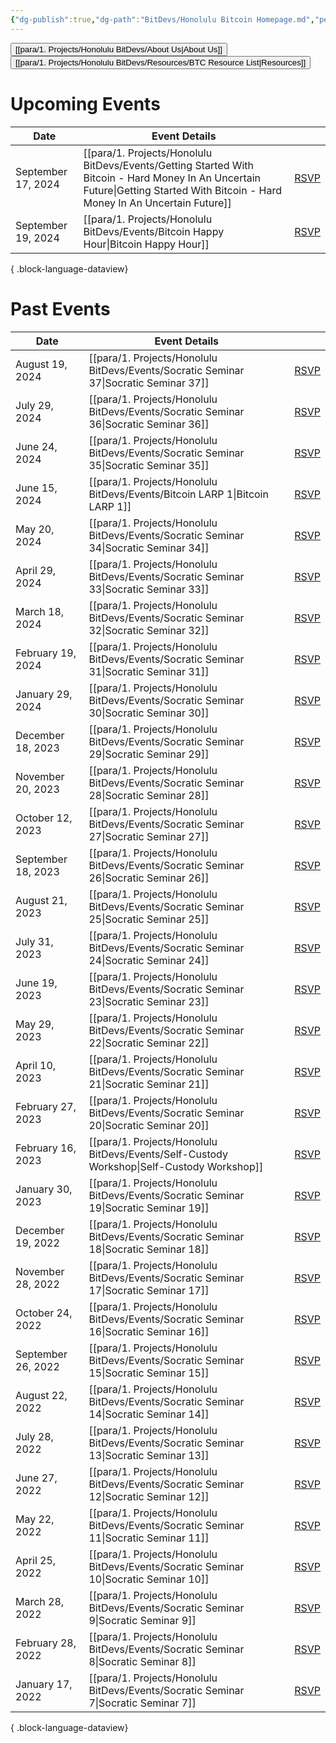 ```yaml
---
{"dg-publish":true,"dg-path":"BitDevs/Honolulu Bitcoin Homepage.md","permalink":"/bit-devs/honolulu-bitcoin-homepage/","title":"Honolulu Bitcoin","tags":["bitdevs","bitcoin","hawaii","gardenEntry","gardenEntry","gardenEntry","gardenEntry"],"noteIcon":"3","created":"2023-04-11T12:09:30.005-10:00","updated":"2023-10-19T20:59:35.310-10:00"}
---
```



<button class="obsidian-button">[[para/1. Projects/Honolulu BitDevs/About Us\|About Us]]</button> <button class="obsidian-button">[[para/1. Projects/Honolulu BitDevs/Resources/BTC Resource List\|Resources]]</button>

# Upcoming Events
| Date               | Event Details                                                                                                                                                                      |                                |
| ------------------ | ---------------------------------------------------------------------------------------------------------------------------------------------------------------------------------- | ------------------------------ |
| September 17, 2024 | [[para/1. Projects/Honolulu BitDevs/Events/Getting Started With Bitcoin - Hard Money In An Uncertain Future\|Getting Started With Bitcoin - Hard Money In An Uncertain Future]] | [RSVP](https://lu.ma/4p1dbugp) |
| September 19, 2024 | [[para/1. Projects/Honolulu BitDevs/Events/Bitcoin Happy Hour\|Bitcoin Happy Hour]]                                                                                             | [RSVP](https://lu.ma/a3deqlfq) |

{ .block-language-dataview}

# Past Events
| Date               | Event Details                                                                                |                                                                   |
| ------------------ | -------------------------------------------------------------------------------------------- | ----------------------------------------------------------------- |
| August 19, 2024    | [[para/1. Projects/Honolulu BitDevs/Events/Socratic Seminar 37\|Socratic Seminar 37]]     | [RSVP](https://www.meetup.com/honolulu-bitdevs/events/302619904)  |
| July 29, 2024      | [[para/1. Projects/Honolulu BitDevs/Events/Socratic Seminar 36\|Socratic Seminar 36]]     | [RSVP](https://www.meetup.com/honolulu-bitdevs/events/302110978/) |
| June 24, 2024      | [[para/1. Projects/Honolulu BitDevs/Events/Socratic Seminar 35\|Socratic Seminar 35]]     | [RSVP](https://www.meetup.com/honolulu-bitdevs/events/301264813/) |
| June 15, 2024      | [[para/1. Projects/Honolulu BitDevs/Events/Bitcoin LARP 1\|Bitcoin LARP 1]]               | [RSVP](https://www.meetup.com/honolulu-bitdevs/events/301250362/) |
| May 20, 2024       | [[para/1. Projects/Honolulu BitDevs/Events/Socratic Seminar 34\|Socratic Seminar 34]]     | [RSVP](https://www.meetup.com/honolulu-bitdevs/events/300797909)  |
| April 29, 2024     | [[para/1. Projects/Honolulu BitDevs/Events/Socratic Seminar 33\|Socratic Seminar 33]]     | [RSVP](https://www.meetup.com/honolulu-bitdevs/events/300465601/) |
| March 18, 2024     | [[para/1. Projects/Honolulu BitDevs/Events/Socratic Seminar 32\|Socratic Seminar 32]]     | [RSVP](https://www.meetup.com/honolulu-bitdevs/events/298389357/) |
| February 19, 2024  | [[para/1. Projects/Honolulu BitDevs/Events/Socratic Seminar 31\|Socratic Seminar 31]]     | [RSVP](https://www.meetup.com/honolulu-bitdevs/events/298389326/) |
| January 29, 2024   | [[para/1. Projects/Honolulu BitDevs/Events/Socratic Seminar 30\|Socratic Seminar 30]]     | [RSVP](https://www.meetup.com/honolulu-bitdevs/events/298253658/) |
| December 18, 2023  | [[para/1. Projects/Honolulu BitDevs/Events/Socratic Seminar 29\|Socratic Seminar 29]]     | [RSVP](https://www.meetup.com/honolulu-bitdevs/events/296852082/) |
| November 20, 2023  | [[para/1. Projects/Honolulu BitDevs/Events/Socratic Seminar 28\|Socratic Seminar 28]]     | [RSVP](https://www.meetup.com/honolulu-bitdevs/events/296852078/) |
| October 12, 2023   | [[para/1. Projects/Honolulu BitDevs/Events/Socratic Seminar 27\|Socratic Seminar 27]]     | [RSVP](https://www.meetup.com/honolulu-bitdevs/events/296270442/) |
| September 18, 2023 | [[para/1. Projects/Honolulu BitDevs/Events/Socratic Seminar 26\|Socratic Seminar 26]]     | [RSVP](https://www.meetup.com/honolulu-bitdevs/events/295946682)  |
| August 21, 2023    | [[para/1. Projects/Honolulu BitDevs/Events/Socratic Seminar 25\|Socratic Seminar 25]]     | [RSVP](https://www.meetup.com/honolulu-bitdevs/events/295274267)  |
| July 31, 2023      | [[para/1. Projects/Honolulu BitDevs/Events/Socratic Seminar 24\|Socratic Seminar 24]]     | [RSVP](https://www.meetup.com/honolulu-bitdevs/events/294387797)  |
| June 19, 2023      | [[para/1. Projects/Honolulu BitDevs/Events/Socratic Seminar 23\|Socratic Seminar 23]]     | [RSVP](https://www.meetup.com/honolulu-bitdevs/events/294114765/) |
| May 29, 2023       | [[para/1. Projects/Honolulu BitDevs/Events/Socratic Seminar 22\|Socratic Seminar 22]]     | [RSVP](https://www.meetup.com/honolulu-bitdevs/events/293071352/) |
| April 10, 2023     | [[para/1. Projects/Honolulu BitDevs/Events/Socratic Seminar 21\|Socratic Seminar 21]]     | [RSVP](https://www.meetup.com/honolulu-bitdevs/events/292203949/) |
| February 27, 2023  | [[para/1. Projects/Honolulu BitDevs/Events/Socratic Seminar 20\|Socratic Seminar 20]]     | [RSVP](https://www.meetup.com/honolulu-bitdevs/events/291647400/) |
| February 16, 2023  | [[para/1. Projects/Honolulu BitDevs/Events/Self-Custody Workshop\|Self-Custody Workshop]] | [RSVP](https://www.meetup.com/honolulu-bitdevs/events/283132091/) |
| January 30, 2023   | [[para/1. Projects/Honolulu BitDevs/Events/Socratic Seminar 19\|Socratic Seminar 19]]     | [RSVP](https://www.meetup.com/honolulu-bitdevs/events/290866266)  |
| December 19, 2022  | [[para/1. Projects/Honolulu BitDevs/Events/Socratic Seminar 18\|Socratic Seminar 18]]     | [RSVP](https://www.meetup.com/honolulu-bitdevs/events/290234465/) |
| November 28, 2022  | [[para/1. Projects/Honolulu BitDevs/Events/Socratic Seminar 17\|Socratic Seminar 17]]     | [RSVP](https://www.meetup.com/honolulu-bitdevs/events/289878839/) |
| October 24, 2022   | [[para/1. Projects/Honolulu BitDevs/Events/Socratic Seminar 16\|Socratic Seminar 16]]     | [RSVP](https://www.meetup.com/honolulu-bitdevs/events/289127323/) |
| September 26, 2022 | [[para/1. Projects/Honolulu BitDevs/Events/Socratic Seminar 15\|Socratic Seminar 15]]     | [RSVP](https://meetu.ps/e/Lq4sp/M2dkz/i)                          |
| August 22, 2022    | [[para/1. Projects/Honolulu BitDevs/Events/Socratic Seminar 14\|Socratic Seminar 14]]     | [RSVP](https://www.meetup.com/honolulu-bitdevs/events/287894171/) |
| July 28, 2022      | [[para/1. Projects/Honolulu BitDevs/Events/Socratic Seminar 13\|Socratic Seminar 13]]     | [RSVP](https://www.meetup.com/honolulu-bitdevs/events/287219822/) |
| June 27, 2022      | [[para/1. Projects/Honolulu BitDevs/Events/Socratic Seminar 12\|Socratic Seminar 12]]     | [RSVP](https://www.meetup.com/honolulu-bitdevs/events/286407334/) |
| May 22, 2022       | [[para/1. Projects/Honolulu BitDevs/Events/Socratic Seminar 11\|Socratic Seminar 11]]     | [RSVP](https://www.meetup.com/honolulu-bitdevs/events/285894161)  |
| April 25, 2022     | [[para/1. Projects/Honolulu BitDevs/Events/Socratic Seminar 10\|Socratic Seminar 10]]     | [RSVP](https://www.meetup.com/honolulu-bitdevs/events/285244617)  |
| March 28, 2022     | [[para/1. Projects/Honolulu BitDevs/Events/Socratic Seminar 9\|Socratic Seminar 9]]       | [RSVP](https://www.meetup.com/honolulu-bitdevs/events/284671355)  |
| February 28, 2022  | [[para/1. Projects/Honolulu BitDevs/Events/Socratic Seminar 8\|Socratic Seminar 8]]       | [RSVP](https://www.meetup.com/honolulu-bitdevs/events/283910858)  |
| January 17, 2022   | [[para/1. Projects/Honolulu BitDevs/Events/Socratic Seminar 7\|Socratic Seminar 7]]       | [RSVP](https://www.meetup.com/honolulu-bitdevs/events/283132091/) |

{ .block-language-dataview}